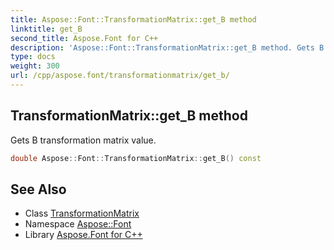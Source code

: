 ```yaml
---
title: Aspose::Font::TransformationMatrix::get_B method
linktitle: get_B
second_title: Aspose.Font for C++
description: 'Aspose::Font::TransformationMatrix::get_B method. Gets B transformation matrix value in C++.'
type: docs
weight: 300
url: /cpp/aspose.font/transformationmatrix/get_b/
---
```

## TransformationMatrix::get_B method


Gets B transformation matrix value.

```cpp
double Aspose::Font::TransformationMatrix::get_B() const
```

## See Also

* Class [TransformationMatrix](../)
* Namespace [Aspose::Font](../../)
* Library [Aspose.Font for C++](../../../)
